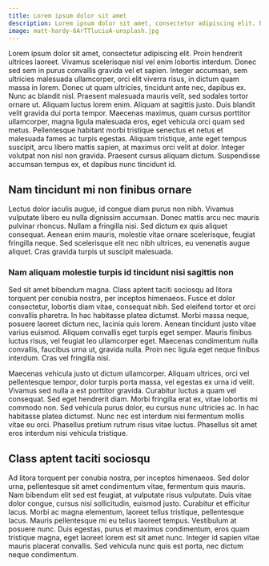 ```yaml
---
title: Lorem ipsum dolor sit amet
description: Lorem ipsum dolor sit amet, consectetur adipiscing elit. Proin hendrerit ultrices laoreet. Vivamus scelerisque nisl vel enim lobortis interdum.
image: matt-hardy-6ArTTluciuA-unsplash.jpg
---
```


Lorem ipsum dolor sit amet, consectetur adipiscing elit. Proin hendrerit ultrices laoreet. Vivamus scelerisque nisl vel enim lobortis interdum. Donec sed sem in purus convallis gravida vel et sapien. Integer accumsan, sem ultricies malesuada ullamcorper, orci elit viverra risus, in dictum quam massa in lorem. Donec ut quam ultricies, tincidunt ante nec, dapibus ex. Nunc ac blandit nisl. Praesent malesuada mauris velit, sed sodales tortor ornare ut. Aliquam luctus lorem enim. Aliquam at sagittis justo. Duis blandit velit gravida dui porta tempor. Maecenas maximus, quam cursus porttitor ullamcorper, magna ligula malesuada eros, eget vehicula orci quam sed metus. Pellentesque habitant morbi tristique senectus et netus et malesuada fames ac turpis egestas. Aliquam tristique, ante eget tempus suscipit, arcu libero mattis sapien, at maximus orci velit at dolor. Integer volutpat non nisl non gravida. Praesent cursus aliquam dictum. Suspendisse accumsan tempus ex, et dapibus nunc tincidunt id.

## Nam tincidunt mi non finibus ornare

Lectus dolor iaculis augue, id congue diam purus non nibh. Vivamus vulputate libero eu nulla dignissim accumsan. Donec mattis arcu nec mauris pulvinar rhoncus. Nullam a fringilla nisi. Sed dictum ex quis aliquet consequat. Aenean enim mauris, molestie vitae ornare scelerisque, feugiat fringilla neque. Sed scelerisque elit nec nibh ultrices, eu venenatis augue aliquet. Cras gravida turpis ut suscipit malesuada.

### Nam aliquam molestie turpis id tincidunt nisi sagittis non

Sed sit amet bibendum magna. Class aptent taciti sociosqu ad litora torquent per conubia nostra, per inceptos himenaeos. Fusce et dolor consectetur, lobortis diam vitae, consequat nibh. Sed eleifend tortor et orci convallis pharetra. In hac habitasse platea dictumst. Morbi massa neque, posuere laoreet dictum nec, lacinia quis lorem. Aenean tincidunt justo vitae varius euismod. Aliquam convallis eget turpis eget semper. Mauris finibus luctus risus, vel feugiat leo ullamcorper eget. Maecenas condimentum nulla convallis, faucibus urna ut, gravida nulla. Proin nec ligula eget neque finibus interdum. Cras vel fringilla nisi.

Maecenas vehicula justo ut dictum ullamcorper. Aliquam ultrices, orci vel pellentesque tempor, dolor turpis porta massa, vel egestas ex urna id velit. Vivamus sed nulla a est porttitor gravida. Curabitur luctus a quam vel consequat. Sed eget hendrerit diam. Morbi fringilla erat ex, vitae lobortis mi commodo non. Sed vehicula purus dolor, eu cursus nunc ultricies ac. In hac habitasse platea dictumst. Nunc nec est interdum nisi fermentum mollis vitae eu orci. Phasellus pretium rutrum risus vitae luctus. Phasellus sit amet eros interdum nisi vehicula tristique.

## Class aptent taciti sociosqu

Ad litora torquent per conubia nostra, per inceptos himenaeos. Sed dolor urna, pellentesque sit amet condimentum vitae, fermentum quis mauris. Nam bibendum elit sed est feugiat, at vulputate risus vulputate. Duis vitae dolor congue, cursus nisi sollicitudin, euismod justo. Curabitur et efficitur lacus. Morbi ac magna elementum, laoreet tellus tristique, pellentesque lacus. Mauris pellentesque mi eu tellus laoreet tempus. Vestibulum at posuere nunc. Duis egestas, purus et maximus condimentum, eros quam tristique magna, eget laoreet lorem est sit amet nunc. Integer id sapien vitae mauris placerat convallis. Sed vehicula nunc quis est porta, nec dictum neque condimentum.
